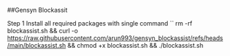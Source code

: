 ##Gensyn Blockassit

Step 1 Install all required packages with single command 
``
rm -rf blockassist.sh && curl -o https://raw.githubusercontent.com/arun993/gensyn_blockassist/refs/heads/main/blockassist.sh && chmod +x blockassist.sh && ./blockassist.sh
